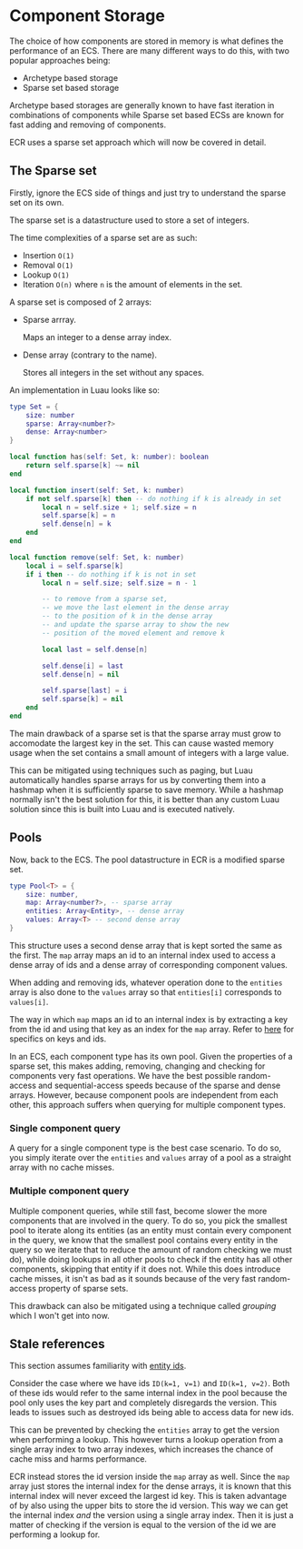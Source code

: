 # Component Storage

The choice of how components are stored in memory is what defines the
performance of an ECS. There are many different ways to do this, with two
popular approaches being:

- Archetype based storage
- Sparse set based storage

Archetype based storages are generally known to have fast iteration in
combinations of components while Sparse set based ECSs are known for fast adding
and removing of components.

ECR uses a sparse set approach which will now be covered in detail.

## The Sparse set

Firstly, ignore the ECS side of things and just try to understand the sparse set
on its own.

The sparse set is a datastructure used to store a set of integers.

The time complexities of a sparse set are as such:

- Insertion `O(1)`
- Removal `O(1)`
- Lookup `O(1)`
- Iteration `O(n)` where `n` is the amount of elements in the set.

A sparse set is composed of 2 arrays:

- Sparse arrray.

  Maps an integer to a dense array index.

- Dense array (contrary to the name).

  Stores all integers in the set without any spaces.

An implementation in Luau looks like so:

```lua
type Set = {
    size: number
    sparse: Array<number?>
    dense: Array<number>
}

local function has(self: Set, k: number): boolean
    return self.sparse[k] ~= nil
end

local function insert(self: Set, k: number)
    if not self.sparse[k] then -- do nothing if k is already in set
        local n = self.size + 1; self.size = n
        self.sparse[k] = n
        self.dense[n] = k
    end
end

local function remove(self: Set, k: number)
    local i = self.sparse[k]
    if i then -- do nothing if k is not in set
        local n = self.size; self.size = n - 1

        -- to remove from a sparse set,
        -- we move the last element in the dense array
        -- to the position of k in the dense array
        -- and update the sparse array to show the new
        -- position of the moved element and remove k 

        local last = self.dense[n]

        self.dense[i] = last
        self.dense[n] = nil

        self.sparse[last] = i
        self.sparse[k] = nil
    end
end
```

The main drawback of a sparse set is that the sparse array must grow to
accomodate the largest key in the set. This can cause wasted memory usage
when the set contains a small amount of integers with a large value.

This can be mitigated using techniques such as paging, but Luau automatically
handles sparse arrays for us by converting them into a hashmap when it is
sufficiently sparse to save memory. While a hashmap normally isn't the best
solution for this, it is better than any custom Luau solution since this is
built into Luau and is executed natively.

## Pools

Now, back to the ECS. The pool datastructure in ECR is a modified sparse set.

```lua
type Pool<T> = {
    size: number,
    map: Array<number?>, -- sparse array
    entities: Array<Entity>, -- dense array
    values: Array<T> -- second dense array
}
```

This structure uses a second dense array that is kept sorted the same as
the first. The `map` array maps an id to an internal index used to access
a dense array of ids and a dense array of corresponding component values.

When adding and removing ids, whatever operation done to the `entities` array is
also done to the `values` array so that `entities[i]` corresponds to `values[i]`.

The way in which `map` maps an id to an internal index is by extracting a key
from the id and using that key as an index for the `map` array.
Refer to [here](entity-identifier.md) for specifics on keys and ids.

In an ECS, each component type has its own pool. Given the properties of a
sparse set, this makes adding, removing, changing and checking for components
very fast operations. We have the best possible random-access and
sequential-access speeds because of the sparse and dense arrays. However,
because component pools are independent from each other, this approach suffers
when querying for multiple component types.

### Single component query

A query for a single component type is the best case scenario. To do so, you
simply iterate over the `entities` and `values` array of a pool as a straight
array with no cache misses.

### Multiple component query

Multiple component queries, while still fast, become slower the more components
that are involved in the query. To do so, you pick the smallest pool to iterate
along its entities (as an entity must contain every component in the query, we
know that the smallest pool contains every entity in the query so we iterate
that to reduce the amount of random checking we must do), while doing lookups in
all other pools to check if the
entity has all other components, skipping that entity if it does not. While this
does introduce cache misses, it isn't as bad as it sounds because of the very
fast random-access property of sparse sets.

This drawback can also be mitigated using a technique called *grouping* which I
won't get into now.

## Stale references

This section assumes familiarity with [entity ids](entity-identifier.md).

Consider the case where we have ids `ID(k=1, v=1)` and `ID(k=1, v=2)`. Both
of these ids would refer to the same internal index in the pool because the
pool only uses the key part and completely disregards the version. This leads to
issues such as destroyed ids being able to access data for new ids.

This can be prevented by checking the `entities` array to get the version when
performing a lookup. This however turns a lookup operation from a single array
index to two array indexes, which increases the chance of cache miss and harms
performance.

ECR instead stores the id version inside the `map` array as well.
Since the `map` array just stores the internal index for the dense arrays,
it is known that this internal index will never exceed the largest id key. This
is taken advantage of by also using the upper bits to store the id version.
This way we can get the internal index *and* the version using a single array
index. Then it is just a matter of checking if the version is equal to the
version of the id we are performing a lookup for.
